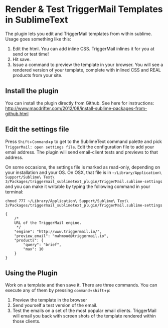 # Render & Test TriggerMail Templates in SublimeText

The plugin lets you edit and TriggerMail templates from within sublime. Usage goes something like this:

1. Edit the html. You can add inline CSS. TriggerMail inlines it for you at send or test time!
2. Hit save.
3. Issue a command to preview the template in your browser. You will see a rendered version of your template, complete with inlined CSS and REAL products from your site.

## Install the plugin
You can install the plugin directly from Github. See here for instructions:
http://www.macdrifter.com/2012/08/install-sublime-packages-from-github.html

## Edit the settings file
Press `Shift`+`Command`+`p` to get to the SublimeText command palette and pick `TriggerMail: open settings file`.
Edit the configuration file to add your email address. The plugin will send email-client tests and previews to that address.

On some occasions, the settings file is marked as read-only, depending on your installation and your OS. On OSX, that file is in `~/Library/Application\ Support/Sublime\ Text\ 3/Packages/triggermail_sublimetext_plugin/TriggerMail.sublime-settings` and you can make it writable by typing the following command in your terminal:

```
chmod 777 ~/Library/Application\ Support/Sublime\ Text\ 3/Packages/triggermail_sublimetext_plugin/TriggerMail.sublime-settings
```


```
{
    /*
    URL of the TriggerMail engine.
     */
    "engine": "http://www.triggermail.io/",
    "preview_email": "mahmoud@triggermail.io",
    "products": {
        "query": "brief",
        "max": 10
    }
}
```

## Using the Plugin
Work on a template and then save it. There are three commands. You can execute any of them by pressing `command`+`shift`+`p`:

1. Preview the template in the browser
2. Send yourself a test version of the email.
3. Test the emails on a set of the most popular email clients. TriggerMail will email you back with screen shots of the template rendered within those clients.
